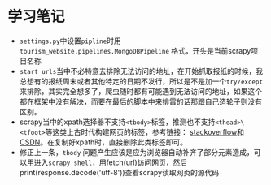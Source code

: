 # 学习笔记
- ``settings.py``中设置``pipline``时用``tourism_website.pipelines.MongoDBPipeline`` 格式，开头是当前scrapy项目名称
- ``start_urls``当中不必特意去排除无法访问的地址，在开始抓取报纸的时候，我总想有的报纸周末或者其他特定的日期不发行，所以是不是加一个``try/except``来排除，其实完全想多了，爬虫随时都有可能遇到无法访问的地址，如果这个都在框架中没有解决，而要在最后的脚本中来排雷的话那跟自己造轮子则没有区别。
- scrapy当中的xpath选择器不支持``<tbody>``标签，推测也不支持``<thead>\<tfoot>``等这类上古时代构建网页的标签，参考链接： [stackoverflow](https://stackoverflow.com/questions/18241029/why-does-my-xpath-query-scraping-html-tables-only-work-in-firebug-but-not-the)和[CSDN](https://blog.csdn.net/lishk314/article/details/44916827)。在复制好xpath时，直接删除此类标签即可。
- 修正上一条，``tbody`` 问题产生应该是应为浏览器自动补齐了部分元素造成，可以用进入``scrapy shell``，用fetch(url)访问网页，然后print(response.decode('utf-8'))查看scrapy读取网页的源代码